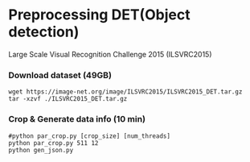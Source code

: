 # Preprocessing DET(Object detection)
Large Scale Visual Recognition Challenge 2015 (ILSVRC2015)

### Download dataset (49GB)

````shell
wget https://image-net.org/image/ILSVRC2015/ILSVRC2015_DET.tar.gz
tar -xzvf ./ILSVRC2015_DET.tar.gz
````

### Crop & Generate data info (10 min)

````shell
#python par_crop.py [crop_size] [num_threads]
python par_crop.py 511 12
python gen_json.py
````
